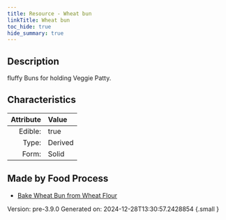 ```yaml
---
title: Resource - Wheat bun
linkTitle: Wheat bun
toc_hide: true
hide_summary: true
---
```


## Description
fluffy Buns for holding Veggie Patty.

## Characteristics

| Attribute      | Value |
|--------:|:------|
|Edible:|true|
|Type:|Derived|
|Form:|Solid|
 



## Made by Food Process

- [Bake Wheat Bun from Wheat Flour](/docs/definitions/food/bake-wheat-bun-from-wheat-flour)

    

Version: pre-3.9.0 Generated on: 2024-12-28T13:30:57.2428854
{.small }
